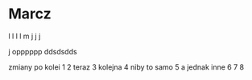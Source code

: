 # Marcz
l
l
l
l
m
j
j
j

j
opppppp
ddsdsdds

zmiany po kolei 1
2 teraz
3 kolejna
4 niby to samo 
5 a jednak inne
6
7
8
